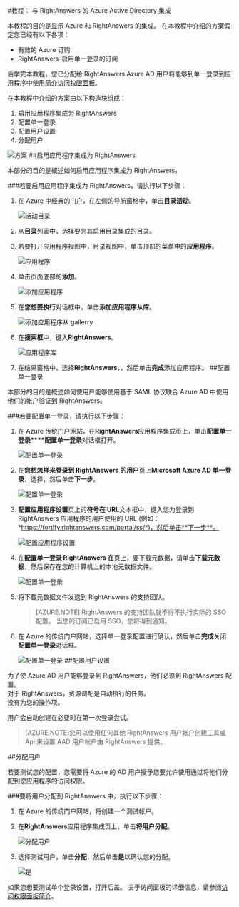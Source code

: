 <properties 
    pageTitle="教程︰ Azure Active Directory 集成与 RightAnswers |Microsoft Azure" 
    description="了解如何使用 RightAnswers Azure Active Directory 以启用单一登录、 自动化资源调配，以及更多 ！" 
    services="active-directory" 
    authors="jeevansd"  
    documentationCenter="na" 
    manager="femila"/>
<tags 
    ms.service="active-directory" 
    ms.devlang="na" 
    ms.topic="article" 
    ms.tgt_pltfrm="na" 
    ms.workload="identity" 
    ms.date="09/26/2016" 
    ms.author="jeedes" />

#<a name="tutorial-azure-active-directory-integration-with-rightanswers"></a>教程︰ 与 RightAnswers 的 Azure Active Directory 集成
  
本教程的目的是显示 Azure 和 RightAnswers 的集成。 在本教程中介绍的方案假定您已经有以下各项︰

-   有效的 Azure 订购
-   RightAnswers-启用单一登录的订阅
  
后学完本教程，您已分配给 RightAnswers Azure AD 用户将能够到单一登录到应用程序中使用[简介访问权限面板](active-directory-saas-access-panel-introduction.md)。
  
在本教程中介绍的方案由以下构造块组成︰

1.  启用应用程序集成为 RightAnswers
2.  配置单一登录
3.  配置用户设置
4.  分配用户

![方案](./media/active-directory-saas-rightanswers-tutorial/IC802925.png "方案")
##<a name="enabling-the-application-integration-for-rightanswers"></a>启用应用程序集成为 RightAnswers
  
本部分的目的是概述如何启用应用程序集成为 RightAnswers。

###<a name="to-enable-the-application-integration-for-rightanswers-perform-the-following-steps"></a>若要启用应用程序集成为 RightAnswers，请执行以下步骤︰

1.  在 Azure 中经典的门户，在左侧的导航窗格中，单击**目录活动**。

    ![活动目录](./media/active-directory-saas-rightanswers-tutorial/IC700993.png "活动目录")

2.  从**目录**列表中，选择要为其启用目录集成的目录。

3.  若要打开应用程序视图中，目录视图中，单击顶部的菜单中的**应用程序**。

    ![应用程序](./media/active-directory-saas-rightanswers-tutorial/IC700994.png "应用程序")

4.  单击页面底部的**添加**。

    ![添加应用程序](./media/active-directory-saas-rightanswers-tutorial/IC749321.png "添加应用程序")

5.  在**您想要执行**对话框中，单击**添加应用程序从库**。

    ![添加应用程序从 gallerry](./media/active-directory-saas-rightanswers-tutorial/IC749322.png "添加应用程序从 gallerry")

6.  在**搜索框**中，键入**RightAnswers**。

    ![应用程序库](./media/active-directory-saas-rightanswers-tutorial/IC802926.png "应用程序库")

7.  在结果窗格中，选择**RightAnswers**，，然后单击**完成**添加应用程序。
##<a name="configuring-single-sign-on"></a>配置单一登录
  
本部分的目的是概述如何使用户能够使用基于 SAML 协议联合 Azure AD 中使用他们的帐户验证到 RightAnswers。

###<a name="to-configure-single-sign-on-perform-the-following-steps"></a>若要配置单一登录，请执行以下步骤︰

1.  在 Azure 传统门户网站，在**RightAnswers**应用程序集成页上，单击**配置单一登录****配置单一登录**对话框打开。

    ![配置单一登录](./media/active-directory-saas-rightanswers-tutorial/IC802927.png "配置单一登录")

2.  在**您想怎样来登录到 RightAnswers 的用户**页上**Microsoft Azure AD 单一登录**，选择，然后单击**下一步**。

    ![配置单一登录](./media/active-directory-saas-rightanswers-tutorial/IC802928.png "配置单一登录")

3.  **配置应用程序设置**页上的**符号在 URL**文本框中，键入您为登录到 RightAnswers 应用程序的用户使用的 URL (例如︰ *https://fortify.rightanswers.com/portal/ss/*)，然后单击**下一步**。

    ![配置应用程序设置](./media/active-directory-saas-rightanswers-tutorial/IC802929.png "配置应用程序设置")

4.  在**配置单一登录 RightAnswers 在**页上，要下载元数据，请单击**下载元数据**，然后保存在您的计算机上的本地元数据文件。

    ![配置单一登录](./media/active-directory-saas-rightanswers-tutorial/IC802930.png "配置单一登录")

5.  将下载元数据文件发送到 RightAnswers 的支持团队。

    >[AZURE.NOTE] RightAnswers 的支持团队就不得不执行实际的 SSO 配置。
当您的订阅已启用 SSO，您将得到通知。

6.  在 Azure 的传统门户网站，选择单一登录配置进行确认，然后单击**完成**关闭**配置单一登录**对话框。

    ![配置单一登录](./media/active-directory-saas-rightanswers-tutorial/IC802931.png "配置单一登录")
##<a name="configuring-user-provisioning"></a>配置用户设置
  
为了使 Azure AD 用户能够登录到 RightAnswers，他们必须到 RightAnswers 配置。  
对于 RightAnswers，资源调配是自动执行的任务。  
没有为您的操作项。
  
用户会自动创建在必要时在第一次登录尝试。

>[AZURE.NOTE]您可以使用任何其他 RightAnswers 用户帐户创建工具或 Api 来设置 AAD 用户帐户由 RightAnswers 提供。

##<a name="assigning-users"></a>分配用户
  
若要测试您的配置，您需要将 Azure 的 AD 用户授予您要允许使用通过将他们分配到您应用程序的访问权限。

###<a name="to-assign-users-to-rightanswers-perform-the-following-steps"></a>要将用户分配到 RightAnswers 中，执行以下步骤︰

1.  在 Azure 的传统门户网站，将创建一个测试帐户。

2.  在**RightAnswers**应用程序集成页上，单击**将用户分配**。

    ![分配用户](./media/active-directory-saas-rightanswers-tutorial/IC802932.png "分配用户")

3.  选择测试用户，单击**分配**，然后单击**是**以确认您的分配。

    ![是](./media/active-directory-saas-rightanswers-tutorial/IC767830.png "是")
  
如果您想要测试单个登录设置，打开后盖。 关于访问面板的详细信息，请参阅[访问权限面板简介](active-directory-saas-access-panel-introduction.md)。